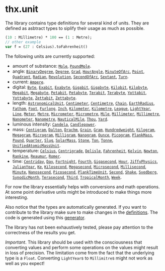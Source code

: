 # thx.unit

The library contains type definitions for several kind of units. They are defined as asbtract types to siplify their usage as much as possible.

```haxe
(10 : Millimetre) * 100 == (1 : Metre);
// other example
var f = (27 : Celsius).toFahrenheit()
```

The following units are currently supported:

  * amount of substance: [`Mole`](/src/thx/unit/amountofsubstance/Mole.hx), [`PoundMole`](/src/thx/unit/amountofsubstance/PoundMole.hx).
  * angle: [`BinaryDegree`](/src/thx/unit/angle/BinaryDegree.hx), [`Degree`](/src/thx/unit/angle/Degree.hx), [`Grad`](/src/thx/unit/angle/Grad.hx), [`HourAngle`](/src/thx/unit/angle/HourAngle.hx), [`MinuteOfArc`](/src/thx/unit/angle/MinuteOfArc.hx), [`Point`](/src/thx/unit/angle/Point.hx), [`Quadrant`](/src/thx/unit/angle/Quadrant.hx), [`Radian`](/src/thx/unit/angle/Radian.hx), [`Revolution`](/src/thx/unit/angle/Revolution.hx), [`SecondOfArc`](/src/thx/unit/angle/SecondOfArc.hx), [`Sextant`](/src/thx/unit/angle/Sextant.hx), [`Turn`](/src/thx/unit/angle/Turn.hx).
  * current: [`Ampere`](/src/thx/unit/current/Ampere.hx).
  * digital: [`Byte`](/src/thx/unit/digital/Byte.hx), [`Exabit`](/src/thx/unit/digital/Exabit.hx), [`Exabyte`](/src/thx/unit/digital/Exabyte.hx), [`Gigabit`](/src/thx/unit/digital/Gigabit.hx), [`Gigabyte`](/src/thx/unit/digital/Gigabyte.hx), [`Kilobit`](/src/thx/unit/digital/Kilobit.hx), [`Kilobyte`](/src/thx/unit/digital/Kilobyte.hx), [`Megabit`](/src/thx/unit/digital/Megabit.hx), [`Megabyte`](/src/thx/unit/digital/Megabyte.hx), [`Petabit`](/src/thx/unit/digital/Petabit.hx), [`Petabyte`](/src/thx/unit/digital/Petabyte.hx), [`Terabit`](/src/thx/unit/digital/Terabit.hx), [`Terabyte`](/src/thx/unit/digital/Terabyte.hx), [`Yottabit`](/src/thx/unit/digital/Yottabit.hx), [`Yottabyte`](/src/thx/unit/digital/Yottabyte.hx), [`Zettabit`](/src/thx/unit/digital/Zettabit.hx), [`Zettabyte`](/src/thx/unit/digital/Zettabyte.hx).
  * length:  [`AstronomicalUnit`](/src/thx/unit/length/AstronomicalUnit.hx), [`Centimeter`](/src/thx/unit/length/Centimeter.hx), [`Centimetre`](/src/thx/unit/length/Centimetre.hx), [`Chain`](/src/thx/unit/length/Chain.hx), [`EarthRadius`](/src/thx/unit/length/EarthRadius.hx), [`Fathom`](/src/thx/unit/length/Fathom.hx), [`Foot`](/src/thx/unit/length/Foot.hx), [`Furlong`](/src/thx/unit/length/Furlong.hx), [`Inch`](/src/thx/unit/length/Inch.hx), [`Kilometer`](/src/thx/unit/length/Kilometer.hx), [`Kilometre`](/src/thx/unit/length/Kilometre.hx), [`League`](/src/thx/unit/length/League.hx), [`LightYear`](/src/thx/unit/length/LightYear.hx), [`Line`](/src/thx/unit/length/Line.hx), [`Meter`](/src/thx/unit/length/Meter.hx), [`Metre`](/src/thx/unit/length/Metre.hx), [`Micrometer`](/src/thx/unit/length/Micrometer.hx), [`Micrometre`](/src/thx/unit/length/Micrometre.hx), [`Mile`](/src/thx/unit/length/Mile.hx), [`Millimeter`](/src/thx/unit/length/Millimeter.hx), [`Millimetre`](/src/thx/unit/length/Millimetre.hx), [`Nanometer`](/src/thx/unit/length/Nanometer.hx), [`Nanometre`](/src/thx/unit/length/Nanometre.hx), [`NauticalMile`](/src/thx/unit/length/NauticalMile.hx), [`Thou`](/src/thx/unit/length/Thou.hx), [`Yard`](/src/thx/unit/length/Yard.hx).
  * luminous intensity: [`Candela`](/src/thx/unit/luminousintensity/Candela.hx), [`Candlepower`](/src/thx/unit/luminousintensity/Candlepower.hx).
  * mass: [`Centigram`](/src/thx/unit/mass/Centigram.hx), [`Dalton`](/src/thx/unit/mass/Dalton.hx), [`Drachm`](/src/thx/unit/mass/Drachm.hx), [`Grain`](/src/thx/unit/mass/Grain.hx), [`Gram`](/src/thx/unit/mass/Gram.hx), [`Hundredweight`](/src/thx/unit/mass/Hundredweight.hx), [`Kilogram`](/src/thx/unit/mass/Kilogram.hx), [`Megagram`](/src/thx/unit/mass/Megagram.hx), [`Microgram`](/src/thx/unit/mass/Microgram.hx), [`Milligram`](/src/thx/unit/mass/Milligram.hx), [`Nanogram`](/src/thx/unit/mass/Nanogram.hx), [`Ounce`](/src/thx/unit/mass/Ounce.hx), [`Picogram`](/src/thx/unit/mass/Picogram.hx), [`PlankMass`](/src/thx/unit/mass/PlankMass.hx), [`Pound`](/src/thx/unit/mass/Pound.hx), [`Quarter`](/src/thx/unit/mass/Quarter.hx), [`Slug`](/src/thx/unit/mass/Slug.hx), [`SolarMass`](/src/thx/unit/mass/SolarMass.hx), [`Stone`](/src/thx/unit/mass/Stone.hx), [`Ton`](/src/thx/unit/mass/Ton.hx), [`Tonne`](/src/thx/unit/mass/Tonne.hx), [`UnifiedAtomicMassUnit`](/src/thx/unit/mass/UnifiedAtomicMassUnit.hx).
  * temperature: [`Celsius`](/src/thx/unit/temperature/Celsius.hx), [`Centrigrade`](/src/thx/unit/temperature/Centrigrade.hx), [`Delisle`](/src/thx/unit/temperature/Delisle.hx), [`Fahrenheit`](/src/thx/unit/temperature/Fahrenheit.hx), [`Kelvin`](/src/thx/unit/temperature/Kelvin.hx), [`Newton`](/src/thx/unit/temperature/Newton.hx), [`Rankine`](/src/thx/unit/temperature/Rankine.hx), [`Reaumur`](/src/thx/unit/temperature/Reaumur.hx), [`Romer`](/src/thx/unit/temperature/Romer.hx).
  * time: [`Centriday`](/src/thx/unit/time/Centriday.hx), [`Day`](/src/thx/unit/time/Day.hx), [`Fortnight`](/src/thx/unit/time/Fortnight.hx), [`Fourth`](/src/thx/unit/time/Fourth.hx), [`Gigasecond`](/src/thx/unit/time/Gigasecond.hx), [`Hour`](/src/thx/unit/time/Hour.hx), [`JiffyPhysics`](/src/thx/unit/time/JiffyPhysics.hx), [`JulianYear`](/src/thx/unit/time/JulianYear.hx), [`Ke`](/src/thx/unit/time/Ke.hx), [`Kilosecond`](/src/thx/unit/time/Kilosecond.hx), [`Megasecond`](/src/thx/unit/time/Megasecond.hx), [`Microsecond`](/src/thx/unit/time/Microsecond.hx), [`Millisecond`](/src/thx/unit/time/Millisecond.hx), [`Minute`](/src/thx/unit/time/Minute.hx), [`Nanosecond`](/src/thx/unit/time/Nanosecond.hx), [`Picosecond`](/src/thx/unit/time/Picosecond.hx), [`PlankTimeUnit`](/src/thx/unit/time/PlankTimeUnit.hx), [`Second`](/src/thx/unit/time/Second.hx), [`Shake`](/src/thx/unit/time/Shake.hx), [`Svedberg`](/src/thx/unit/time/Svedberg.hx), [`SynodicMonth`](/src/thx/unit/time/SynodicMonth.hx), [`Terasecond`](/src/thx/unit/time/Terasecond.hx), [`Third`](/src/thx/unit/time/Third.hx), [`TropicalMonth`](/src/thx/unit/time/TropicalMonth.hx), [`Week`](/src/thx/unit/time/Week.hx).

For now the library essentially helps with conversions and math operations. At some point derivative units might be introduced to make things more interesting.

Also notice that the types are automatically generated. If you want to contribute to the library make sure to make changes in the [definitions](/definitions/). The code is generated using this [generator](https://github.com/fponticelli/generator).

The library has not been exhaustively tested, please pay attention to the correctness of the results you get.

*Important*. This library should be used with the consciousness that converting values and perform some operations on the values might result in loss of precision. The limitation come from the fact that the underlying type is a `Float`. Converting `LightYear`s to `Millimitre`s might not work as well as you expect!
